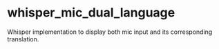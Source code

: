 # whisper_mic_dual_language
 Whisper implementation to display both mic input and its corresponding translation.
